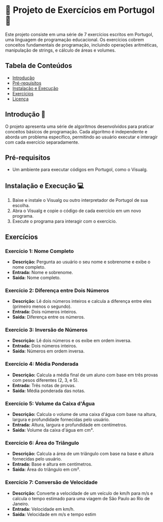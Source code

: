 # 🔅 Projeto de Exercícios em Portugol 🔅

Este projeto consiste em uma série de 7 exercícios escritos em Portugol, uma linguagem de programação educacional. Os exercícios cobrem conceitos fundamentais de programação, incluindo operações aritméticas, manipulação de strings, e cálculo de áreas e volumes.

## Tabela de Conteúdos

- [Introdução](#introdução)
- [Pré-requisitos](#pré-requisitos)
- [Instalação e Execução](#instalação-e-execução)
- [Exercícios](#exercícios)
- [Licença](#licença)

## Introdução 📃

O projeto apresenta uma série de algoritmos desenvolvidos para praticar conceitos básicos de programação. Cada algoritmo é independente e aborda um problema específico, permitindo ao usuário executar e interagir com cada exercício separadamente.

## Pré-requisitos

- Um ambiente para executar códigos em Portugol, como o Visualg.

## Instalação e Execução 💻

1. Baixe e instale o Visualg ou outro interpretador de Portugol de sua escolha.
2. Abra o Visualg e copie o código de cada exercício em um novo programa.
3. Execute o programa para interagir com o exercício.

## Exercícios

### Exercício 1: Nome Completo

- **Descrição:** Pergunta ao usuário o seu nome e sobrenome e exibe o nome completo.
- **Entrada:** Nome e sobrenome.
- **Saída:** Nome completo.

### Exercício 2: Diferença entre Dois Números

- **Descrição:** Lê dois números inteiros e calcula a diferença entre eles (primeiro menos o segundo).
- **Entrada:** Dois números inteiros.
- **Saída:** Diferença entre os números.

### Exercício 3: Inversão de Números

- **Descrição:** Lê dois números e os exibe em ordem inversa.
- **Entrada:** Dois números inteiros.
- **Saída:** Números em ordem inversa.

### Exercício 4: Média Ponderada

- **Descrição:** Calcula a média final de um aluno com base em três provas com pesos diferentes (2, 3, e 5).
- **Entrada:** Três notas de provas.
- **Saída:** Média ponderada das notas.

### Exercício 5: Volume da Caixa d'Água

- **Descrição:** Calcula o volume de uma caixa d'água com base na altura, largura e profundidade fornecidas pelo usuário.
- **Entrada:** Altura, largura e profundidade em centímetros.
- **Saída:** Volume da caixa d'água em cm³.

### Exercício 6: Área do Triângulo

- **Descrição:** Calcula a área de um triângulo com base na base e altura fornecidas pelo usuário.
- **Entrada:** Base e altura em centímetros.
- **Saída:** Área do triângulo em cm².

### Exercício 7: Conversão de Velocidade

- **Descrição:** Converte a velocidade de um veículo de km/h para m/s e calcula o tempo estimado para uma viagem de São Paulo ao Rio de Janeiro.
- **Entrada:** Velocidade em km/h.
- **Saída:** Velocidade em m/s e tempo estim

